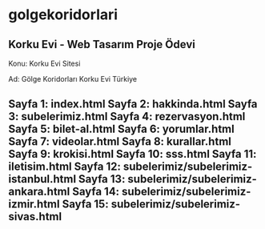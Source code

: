 # golgekoridorlari
Korku Evi - Web Tasarım Proje Ödevi
-----------------------------
Konu: Korku Evi Sitesi

Ad: Gölge Koridorları Korku Evi Türkiye

Sayfa 1: index.html
Sayfa 2: hakkinda.html
Sayfa 3: subelerimiz.html
Sayfa 4: rezervasyon.html
Sayfa 5: bilet-al.html
Sayfa 6: yorumlar.html
Sayfa 7: videolar.html
Sayfa 8: kurallar.html
Sayfa 9: krokisi.html
Sayfa 10: sss.html
Sayfa 11: iletisim.html
Sayfa 12: subelerimiz/subelerimiz-istanbul.html
Sayfa 13: subelerimiz/subelerimiz-ankara.html
Sayfa 14: subelerimiz/subelerimiz-izmir.html
Sayfa 15: subelerimiz/subelerimiz-sivas.html
--------------------------------
